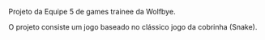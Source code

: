 Projeto da Equipe 5 de games trainee da Wolfbye.

O projeto consiste um jogo baseado no clássico jogo da cobrinha (Snake).
